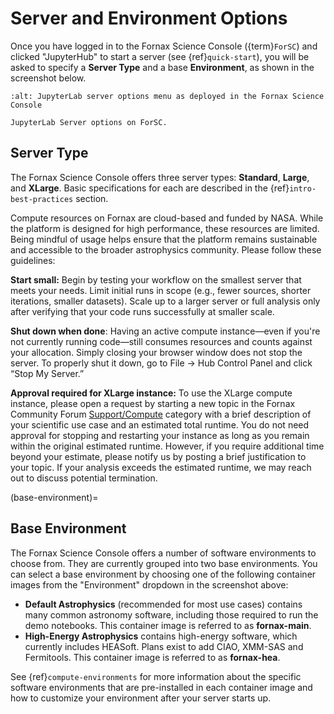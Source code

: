 # Server and Environment Options

Once you have logged in to the Fornax Science Console ({term}`ForSC`) and clicked "JupyterHub" to start a server (see {ref}`quick-start`), you will be asked to specify a **Server Type** and a base **Environment**, as shown in the screenshot below.

```{figure} ../_static/forsc_jupyterlab_servers.png
:alt: JupyterLab server options menu as deployed in the Fornax Science Console

JupyterLab Server options on ForSC.
```

## Server Type

The Fornax Science Console offers three server types: **Standard**, **Large**, and **XLarge**.
Basic specifications for each are described in the {ref}`intro-best-practices` section.

Compute resources on Fornax are cloud-based and funded by NASA.
While the platform is designed for high performance, these resources are limited.
Being mindful of usage helps ensure that the platform remains sustainable and accessible to the broader astrophysics community.
Please follow these guidelines:

**Start small:** Begin by testing your workflow on the smallest server that meets your needs.
Limit initial runs in scope (e.g., fewer sources, shorter iterations, smaller datasets).
Scale up to a larger server or full analysis only after verifying that your code runs successfully at smaller scale.

**Shut down when done**:
Having an active compute instance—even if you're not currently running code—still consumes resources and counts against your allocation.
Simply closing your browser window does not stop the server.
To properly shut it down, go to File → Hub Control Panel and click “Stop My Server.”

**Approval required for XLarge instance:**
To use the XLarge compute instance, please open a request by starting a new topic in the Fornax Community Forum [Support/Compute](https://discourse.fornax.sciencecloud.nasa.gov/c/support/compute) category with a brief description of your scientific use case and an estimated total runtime.
You do not need approval for stopping and restarting your instance as long as you remain within the original estimated runtime.
However, if you require additional time beyond your estimate, please notify us by posting a brief justification to your topic.
If your analysis exceeds the estimated runtime, we may reach out to discuss potential termination.

(base-environment)=
## Base Environment

The Fornax Science Console offers a number of software environments to choose from.
They are currently grouped into two base environments.
You can select a base environment by choosing one of the following container images from the "Environment" dropdown in the screenshot above:

-   **Default Astrophysics** (recommended for most use cases) contains many common astronomy software, including those required to run the demo notebooks.
    This container image is referred to as **fornax-main**.
-   **High-Energy Astrophysics** contains high-energy software, which currently includes HEASoft.
    Plans exist to add CIAO, XMM-SAS and Fermitools.
    This container image is referred to as **fornax-hea**.

See {ref}`compute-environments` for more information about the specific software environments that are pre-installed in each container image and how to customize your environment after your server starts up.
